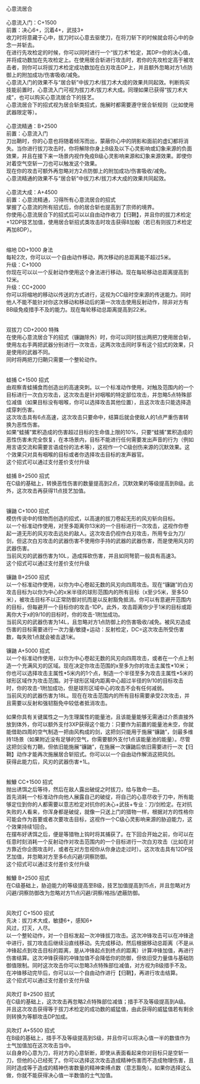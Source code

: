 <title>心意流居合</title>
<meta name="GENERATOR" content="WinCHM">
<meta http-equiv="Content-Type" content="text/html; charset=gb2312">
<br>心意流居合 
<br>
<br>心意流入门：C+1500 
<br>前置：决心6+，沉着4+，武技3+ 
<br>收刀时将意藏于心中，拔刀时以心意去驱使刀，在将刀斩下的时候就会将心中的杂念一并斩去。 
<br>在进行先攻检定的时候，你可以同时进行一个“拔刀术”检定，其DP=你的决心值，并将成功数加在先攻检定上。在使用居合斩进行攻击时，若你的先攻检定高于被攻击者，则你可以将拔刀术检定成功数加在白刃攻击DP上，并且额外忽略对方1点防御上的附加成功/伤害吸收/减免。 
<br>心意流入门的效果不与“居合斩”中拔刀术/拔刀术大成的效果共同起效。判断购买技能前置时，心意流入门可视为拔刀术/拔刀术大成。同理如果已获得“拔刀术大成”，也可以购买心意流居合下的技艺。 
<br>心意流居合下的招式视为居合斩类招式，施展时都需要遵守居合斩规则（比如使用武器限定等）。 
<br>
<br>心意流精通：B+2500
<br>前置：心意流入门
<br>刀出鞘时，你的心意也将随着倾泻而出，蒙蔽你心中的阴影和面前的虚幻都将消失。当你进行拔刀攻击时，你将解除你身上B级及以下心灵影响或幻象来源的负面效果，并且在接下来一场景内视作免疫B级心灵影响来源和幻象来源效果。即使你对着空气空斩一刀也可以触发这个效果。
<br>现在你的攻击可额外再忽略对方2点防御上的附加成功/伤害吸收/减免。
<br>心意流精通的效果不与“居合斩”中拔刀术/拔刀术大成的效果共同起效。 
<br>
<br>心意流大成：A+4500 
<br>前置：心意流精通，习得所有心意流居合的招式 
<br>掌握了心意流的所有招式后，你的居合斩也提高到了宗师的境界。 
<br>你使用心意流居合下的招式后可以以自由动作收刀【归鞘】，并且你的拔刀术检定+12DP技艺加值，使用居合斩招式类攻击时攻击获得8加骰（若已有则拔刀术检定再加8DP）。 
<br>
<br>
<br>缩地 DD+1000 身法 
<br>每轮2次，你可以以一个自由动作移动，两次移动的总距离能不超过5米。 
<br>升级：C+1000 
<br>你现在可以以一个反射动作使用这个身法进行移动。现在每轮移动总距离提高到12米。 
<br>升级：CC+2000 
<br>你可以将缩地的移动以传送的方式进行，这视为CC级时空来源的传送能力。同时他人不能不能针对你这次移动和移动后的第一次攻击使用反射动作，除非对方有BB级免疫措手不及的能力。现在每轮移动总距离提高到22米。 
<br>
<br>
<br>双拔刀 CD+2000 特殊
<br>在使用心意流居合下的招式（镰鼬除外）时，你可以同时拔出两把刀使用居合斩，使用左右手两把武器分别进行一次攻击，这两次攻击同时享有这个招式的效果，只是使用的武器不同。
<br>同时将两把刀归鞘只需要一个整轮动作。
<br>
<br>
<br>蛙捕 C+1500 招式
<br>由观察青蛙捕食而创造出的高速突刺。以一个标准动作使用，对触及范围内的一个目标进行一次白刃攻击，这次攻击是针对咽喉的特定部位攻击，并忽略5点特殊部位减值（如果目标没有咽喉，你可以选择攻击其他位置），且这次攻击只能选择造成穿刺伤害。
<br>这次攻击具有6点高速，这次攻击只要命中，结算后就会使敌人的1点严重伤害转换为恶性伤害。
<br>如果“蛙捕”累积造成的伤害超过目标的生命值上限的10%，只要“蛙捕”累积造成的恶性伤害未完全恢复，在本场景内，目标不能进行任何需要发出声音的行为（例如用言语交流和需要言语成份的法术等），这视作一个C级创伤来源的沉默效果。这个效果只对具有咽喉的目标或者你选择攻击目标的发声器官。
<br>这个招式可以通过支付差价支付升级 
<br>
<br>蛙捕 B+2500 招式
<br>在C级的基础上，转换恶性伤害的数量提高到2点，沉默效果的等级提高到B级。此外，这次攻击再获得11点技艺加值。
<br>
<br>
<br>镰鼬 C+1000 招式 
<br>模仿传说中的怪物而创造的招式，以高速的拔刀卷起无形的风刃斩向目标。 
<br>以一个标准动作使用，对至多距离你13米的一个目标进行一次攻击，这视作你卷起一道无形的风刃攻击远处的敌人。这次攻击仍视作白刃攻击，所用专业为刀/剑，但这次白刃攻击的武器伤害不使用你手持的武器的武器伤害，而是使用风刃的武器伤害。
<br>当前风刃的武器伤害为10L，造成挥砍伤害，并且如同弩箭一般具有高速3。
<br>这个招式可以通过支付差价支付升级 
<br>
<br>镰鼬 B+2500 招式 
<br>以一个标准动作使用，以你为中心卷起无数的风刃向四周攻击。现在“镰鼬”的白刃攻击目标为以你为中心的x米半径的球形范围内的所有目标（x至少5米，至多50米），被攻击目标不以正常防御对抗而是以反射豁免抵消。你可以有意避开范围内的目标，但每避开一个目标你的攻击-1DP。此外，攻击距离你少于1米的目标或距离你大于x的9/10的目标时，你的攻击-1附加成功。
<br>当前风刃的武器伤害为14L，且忽略对方1点防御上的伤害吸收/减免。被风刃造成伤害的目标需要进行一次力量/敏捷+运动：反射检定，DC=这次攻击所受伤害数，每失败1点就会被击退1米。
<br>
<br>镰鼬 A+5000 招式 
<br>以一个标准动作使用，以你为中心卷起无数的风刃向四周攻击，或者在一个点上制造一个充满风刃的区域。现在决定你攻击范围的x至多为你的攻击主属性*10米；你也可以选择攻击主属性*5米内的1个点，制造一个半径至多为攻击主属性*5米的球形区域作为攻击范围。对于球形区域内距离中心超过半径的9/10的目标攻击时，你的攻击-1附加成功，但是球形区域中心的攻击不会有任何减弱。
<br>当前风刃的武器伤害为18L。现在在攻击范围内的所有目标需要承受2次攻击，并且需要以反射和强韧豁免中较低者抵消攻击。
<br>
<br>如果你具有关键属性之一为生理属性的能量池，且该能量能够无需通过介质直接外放到体外，你可以额外支付3XP获得这个能力：只要作为前置的能量池未空，你就能借助四周的空气制造一把由风构成的剑，这把剑只能用于施展“镰鼬”，剑最多维持1场景（如果附近没有足够的空气，你需要额外支付1点该能量池的能量）。尽管这把剑没有刀鞘，但依旧能施展“镰鼬”，在施展一次镰鼬后依旧需要进行一次【归鞘】动作才能再次施展居合斩招式。你可以以一个自由动作解消这把风剑。
<br>获得此能力后，风刃的武器伤害+1L。
<br>
<br>
<br>鮟鱇 CC+1500 招式 
<br>抛出诱饵之后等待，然后在敌人露出破绽之时拔刀，给与致命一击。 
<br>首先消耗一个标准动作向他人展露自己的破绽，将自己的心意尽收于刀中，所有能够定位到你的人都需要以意志检定对抗你的决心+武技+专业：刀/剑检定。在对抗失败的人看来，你浑身都是破绽，就像一只送上门的猎物一样，根据对方的性格你可能会作为首要或者次要攻击目标，这视作一个C级心灵影响来源的胁迫能力，这个效果持续1回合。
<br>在摆布好诱饵之后，便是等猎物上钩时将其捕获了。在下回合开始之前，你可以在任意时刻消耗一个反射动作对攻击范围内的一个目标进行一次白刃攻击（比如在对方靠近你企图攻击时，或者在对方忽视你从你身边走过时）。这次攻击具有12DP技艺加值，并忽略对方至多6点闪避/洞察防御。
<br>这个招式可以通过支付差价支付升级 
<br>
<br>鮟鱇 B+2500 招式 
<br>在C级基础上，胁迫能力的等级提高至B级，技艺加值提高到15点，并且忽略对方闪避/洞察防御改为忽略对方11点闪避/洞察/格挡/遮蔽防御。 
<br>
<br>
<br>风吹灯 C+1500 招式 
<br>先决：拔刀术大成，敏捷6+，感知6+ 
<br>风过，灯灭，人尽。 
<br>以一个整轮动作，对一个目标发起一次冲锋拔刀攻击。这次冲锋攻击可以在冲锋途中进行，拔刀攻击后继续沿直线移动。先完成移动，然后根据移动总距离（不是从冲锋起点到攻击目标的距离，是从冲锋起点到终点的距离）计算冲锋加值，再进行伤害结算。这次冲锋获得的冲锋加值不会降低你的防御，但依旧受力量值与基础防御值限制。同时这次攻击你可以忽略3点特殊部位减值，对方视为B级措手不及。 
<br>在冲锋移动完毕后，你可以以一个自由动作进行【归鞘】，再进行攻击结算。 
<br>这个招式可以通过支付差价支付升级 
<br>
<br>风吹灯 B+2500 招式 
<br>在C级的基础上，这次攻击再忽略2点特殊部位减值；措手不及等级提高到A级。并且这次攻击获得等于拔刀术检定的成功数的威猛值，由此获得的威猛值若有剩余则转换为等额攻击DP加成。 
<br>
<br>风吹灯 A+5500 招式 
<br>在B级的基础上，措手不及等级提高到S级，并且你可以将决心值一半的数值作为士气加值加在这次攻击当中。
<br>以自身的心意为刀，将对方的心意斩断，即使从表面看起来你对目标只是空斩一刀，但他的心已经死了。你可以选择这次攻击造成精神伤害而不造成物理伤害，且同时造成等于造成的精神伤害数量的精神束缚点数（意志豁免）。如果你选择这么做，你就不能获得决心值一半数值的士气加值。